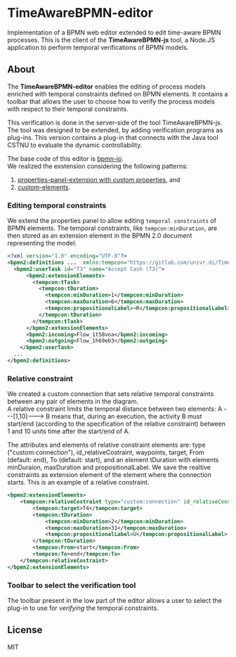 # TimeAwareBPMN-editor

Implementation of a BPMN web editor extended to edit
time-aware BPMN processes. This is the client of the **TimeAwareBPMN-js** tool, a Node.JS application to perform temporal verifications of BPMN models.

## About

The **TimeAwareBPMN-editor** enables the editing of process models enriched with temporal constraints defined on BPMN elements. It contains a toolbar that allows the user to choose how to verify the process models with respect to their temporal constraints. 

This verification is done in the server-side of the tool TimeAwareBPMN-js. 
The tool was designed to be extended, by adding verification programs as plug-ins.
This version contains a plug-in that connects with the Java tool CSTNU to evaluate the dynamic controllability. 

The base code of this editor is [bpmn-io](https://github.com/bpmn-io/).<br>
We realized the exstension considering the following patterns:
 1. [properties-panel-extension with custom properties](https://github.com/bpmn-io/bpmn-js-examples/tree/master/properties-panel-extension), and 
 2. [custom-elements](https://github.com/bpmn-io/bpmn-js-examples/tree/master/custom-elements).

### Editing temporal constraints 

We extend the properties panel to allow editing `temporal constraints` of BPMN elements. 
The temporal constraints, like `tempcon:minDuration`, are then stored as an extension element in the BPMN 2.0 document representing the model:

```xml
<?xml version="1.0" encoding="UTF-8"?>
<bpmn2:definitions ...  xmlns:tempcon="https://gitlab.com/univr.di/TimeAwareBPMN/-/tree/main/ TABPMN20.xsd" id="sample-diagram">
  <bpmn2:userTask id="T3" name="Accept Cash (T3)">
      <bpmn2:extensionElements>
        <tempcon:tTask>
          <tempcon:tDuration>
            <tempcon:minDuration>1</tempcon:minDuration>
            <tempcon:maxDuration>6</tempcon:maxDuration>
            <tempcon:propositionalLabel>¬R</tempcon:propositionalLabel>
          </tempcon:tDuration>
        </tempcon:tTask>
      </bpmn2:extensionElements>
      <bpmn2:incoming>Flow_1t58voa</bpmn2:incoming>
      <bpmn2:outgoing>Flow_1h69eb3</bpmn2:outgoing>
    </bpmn2:userTask>
  ...
</bpmn2:definitions>
```

### Relative constraint

We created a custom connection that sets relative temporal constraints between any pair of elements in the diagram.<br>
A relative constraint limits the temporal distance between two elements: A ---[1,10]---> B means that, during an execution, the activity B must start/end (according to the specification of the relative constraint) between 1 and 10 units time after the start/end of A.

The attributes and elements of relative constraint elements are: type ("custom:connection"), id_relativeCostraint, waypoints, target, From (default: end), To (default: start), and an element tDuration with elements minDuraion, maxDuration and propositionalLabel. 
We save the realtive constraints as extension element of the element where the connection starts. This is an example of a relative constraint. 

```xml
<bpmn2:extensionElements>
	<tempcon:relativeCostraint type="custom:connection" id_relativeConstraint="RelativeConstraint_2v93" waypoints="[{&#34;x&#34;:220,&#34;y&#34;:220},{&#34;x&#34;:220,&#34;y&#34;:420},{&#34;x&#34;:960,&#34;y&#34;:420},{&#34;x&#34;:960,&#34;y&#34;:220}]">
		<tempcon:target>T4</tempcon:target>
		<tempcon:tDuration>
			<tempcon:minDuration>2</tempcon:minDuration>
			<tempcon:maxDuration>31</tempcon:maxDuration>
			<tempcon:propositionalLabel>U</tempcon:propositionalLabel>
		</tempcon:tDuration>
		<tempcon:From>start</tempcon:From>
		<tempcon:To>end</tempcon:To>
	</tempcon:relativeCostraint>
</bpmn2:extensionElements>
```


### Toolbar to select the verification tool

The toolbar present in the low part of the editor allows a user to select the plug-in to use for *verifying* the temporal constraints.

## License

MIT
